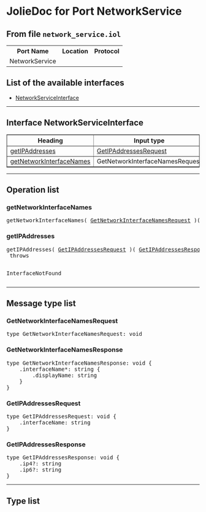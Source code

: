 <html>
<head></head><body>
<h1>JolieDoc for Port NetworkService</h1>
<h2>From file <code>network_service.iol
</code></h2>
<table>
<tr>
<th>Port Name</th>
<th>Location</th>
<th>Protocol</th>
</tr>
<tr>
<td>NetworkService</td>
<td></td>
<td></td>
</tr>
</table>
<h2>List of the available interfaces</h2>
<ul>
<li><a href="#NetworkServiceInterface">NetworkServiceInterface </a>
</ul>
<hr>
<h2 id=NetworkServiceInterface>Interface NetworkServiceInterface</h2>
<a name="NetworkServiceInterface"></a>
<table border="1">
<tr>
<th>Heading</th>
<th>Input type</th>
<th>Output type</th>
<th>Faults</th>
</tr>
<tr>
<td><a href="#getIPAddresses">getIPAddresses</a></td>
<td><a href="#GetIPAddressesRequest">GetIPAddressesRequest</a><br /></td>
<td><a href="#GetIPAddressesResponse">GetIPAddressesResponse</a><br /></td>
<td>
InterfaceNotFound,&nbsp;<br>
</td>
</tr>
<tr>
<td><a href="#getNetworkInterfaceNames">getNetworkInterfaceNames</a></td>
<td>GetNetworkInterfaceNamesRequest<br /></td>
<td><a href="#GetNetworkInterfaceNamesResponse">GetNetworkInterfaceNamesResponse</a><br /></td>
<td>
</td>
</tr>
</table>
<hr>
<h2>Operation list</h2>
<div class="operation-title"><a name="getNetworkInterfaceNames"></a><h3 id="getNetworkInterfaceNames">getNetworkInterfaceNames</h3></div>
<pre>getNetworkInterfaceNames( <a href="#GetNetworkInterfaceNamesRequest">GetNetworkInterfaceNamesRequest</a> )( <a href="#GetNetworkInterfaceNamesResponse">GetNetworkInterfaceNamesResponse</a> )
</pre>
<div class="operation-title"><a name="getIPAddresses"></a><h3 id="getIPAddresses">getIPAddresses</h3></div>
<pre>getIPAddresses( <a href="#GetIPAddressesRequest">GetIPAddressesRequest</a> )( <a href="#GetIPAddressesResponse">GetIPAddressesResponse</a> )
 throws

				
InterfaceNotFound
</pre>
<hr>
<h2>Message type list</h2>
<a name="GetNetworkInterfaceNamesRequest"></a><h3 id="GetNetworkInterfaceNamesRequest">GetNetworkInterfaceNamesRequest</h3>
<pre lang="jolie">type GetNetworkInterfaceNamesRequest: void</pre>
<a name="GetNetworkInterfaceNamesResponse"></a><h3 id="GetNetworkInterfaceNamesResponse">GetNetworkInterfaceNamesResponse</h3>
<pre lang="jolie">type GetNetworkInterfaceNamesResponse: void { 
    .interfaceName*: string { 
        .displayName: string
    }
}</pre>
<a name="GetIPAddressesRequest"></a><h3 id="GetIPAddressesRequest">GetIPAddressesRequest</h3>
<pre lang="jolie">type GetIPAddressesRequest: void { 
    .interfaceName: string
}</pre>
<a name="GetIPAddressesResponse"></a><h3 id="GetIPAddressesResponse">GetIPAddressesResponse</h3>
<pre lang="jolie">type GetIPAddressesResponse: void { 
    .ip4?: string
    .ip6?: string
}</pre>
<hr>
<h2>Type list</h2>
</body>
</html>
